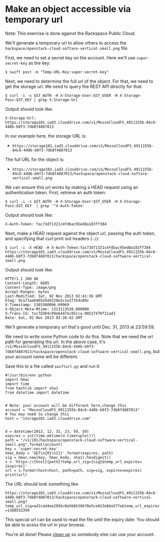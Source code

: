 # Make an object accessible via temporary url

Note: This exercise is done against the Rackspace Public Cloud.


We'll generate a temporary url to allow others to access the `hackspace/openstack-cloud-softare-vertical-small.png` file.

First, we need to set a secret key on the account. Here we'll use `super-secret-key` as the key:

    $ swift post -m "Temp-URL-Key:super-secret-key"


Next, we need to determine the full url of the object. For that, we need to get the storage url. We need to query the REST API directly for that:

    $ curl -i -s $ST_AUTH -H X-Storage-User:$ST_USER -H X-Storage-Pass:$ST_KEY | grep X-Storage-Url

Output should look like:

    X-Storage-Url: https://storage101.iad3.clouddrive.com/v1/MossoCloudFS_4911155b-84c6-448b-b0f3-7db8f4887013

In our example here, the storage URL is:
 * `https://storage101.iad3.clouddrive.com/v1/MossoCloudFS_4911155b-84c6-448b-b0f3-7db8f4887013`

The full URL for the object is:
 * `https://storage101.iad3.clouddrive.com/v1/MossoCloudFS_4911155b-84c6-448b-b0f3-7db8f4887013/hackspace/openstack-cloud-softare-vertical-small.png`

We can ensure this url works by making a HEAD request using an authentication token. First, retrieve an auth token:

    $ curl -i -s $ST_AUTH -H X-Storage-User:$ST_USER -H X-Storage-Pass:$ST_KEY  | grep '^X-Auth-Token'

Output should look like:

    X-Auth-Token: fac73d71321c4fdbac95ed8a183ff384
Next, make a HEAD request against the object url, passing the auth token, and specifying that curl print out headers (`-i`):

    $ curl -i -X HEAD -H X-Auth-Token:fac73d71321c4fdbac95ed8a183ff384 https://storage101.iad3.clouddrive.com/v1/MossoCloudFS_4911155b-84c6-448b-b0f3-7db8f4887013/hackspace/openstack-cloud-software-vertical-small.png

Output should look like:

    HTTP/1.1 200 OK
    Content-Length: 6685
    Content-Type: image/png
    Accept-Ranges: bytes
    Last-Modified: Sat, 02 Nov 2013 02:41:36 GMT
    Etag: 9ca71ae6465e5d4228e5c1e2f354c80c
    X-Timestamp: 1383360096.69969
    X-Object-Meta-Mtime: 1313113538.000000
    X-Trans-Id: txc7d304c99e6447ec85cca-00527470f2iad3
    Date: Sat, 02 Nov 2013 03:26:42 GMT


We'll generate a temporary url that's good until Dec. 31, 2013 at 23:59:59.

We need to write some Python code to do this. Note that we need the url path for generating the url. In the above case, it's `/v1/MossoCloudFS_4911155b-84c6-448b-b0f3-7db8f4887013/hackspace/openstack-cloud-software-vertical-small.png`, but your account name will be different.

Save this to a file called `swifturl.py` and run it:

```
#!/usr/bin/env python
import hmac
import time
from hashlib import sha1
from datetime import datetime


# Note: your account will be different here,change this
account = "MossoCloudFS_4911155b-84c6-448b-b0f3-7db8f4887013"
# You may need to change this
host = "storage101.iad3.clouddrive.com"


d = datetime(2013, 12, 31, 23, 59, 59)
expires = int(time.mktime(d.timetuple()))
path = "/v1/{0}/hackspace/openstack-cloud-software-vertical-small.png".format(account)
key = 'super-secret-key'
hmac_body = 'GET\n{0}\n{1}'.format(expires, path)
sig = hmac.new(key, hmac_body, sha1).hexdigest()
s = 'https://{host}{path}?temp_url_sig={sig}&temp_url_expires={expires}'
url = s.format(host=host, path=path, sig=sig, expires=expires)
print(url)
```

The URL should look something like:


`https://storage101.iad3.clouddrive.com/v1/MossoCloudFS_4911155b-84c6-448b-b0f3-7db8f4887013/hackspace/openstack-cloud-software-vertical-small.png?temp_url_sig=ad1cad4ee2856c0a566636678e5ce023e84a577a&temp_url_expires=1388552399`

This special url can be used to read the file until the expiry date. You
should be able to acess the url in your browse.



You're all done! Please [clean up] so somebody else can use your account.

[clean up]: cleanup.md